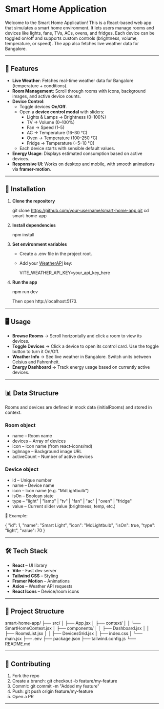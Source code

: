 # Smart Home Application

Welcome to the Smart Home Application! This is a React-based web app that simulates a smart home environment. It lets users manage rooms and devices like lights, fans, TVs, ACs, ovens, and fridges. Each device can be toggled on/off and supports custom controls (brightness, volume, temperature, or speed). The app also fetches live weather data for Bangalore.

---

## 🌟 Features

- **Live Weather**: Fetches real-time weather data for Bangalore (temperature + conditions).
- **Room Management**: Scroll through rooms with icons, background images, and active device counts.
- **Device Control**:
  - Toggle devices **On/Off**.
  - Open a **device control modal** with sliders:
    - Lights & Lamps → Brightness (0–100%)
    - TV → Volume (0–100%)
    - Fan → Speed (1–5)
    - AC → Temperature (16–30 °C)
    - Oven → Temperature (100–250 °C)
    - Fridge → Temperature (−5–10 °C)
  - Each device starts with sensible default values.
- **Energy Usage**: Displays estimated consumption based on active devices.
- **Responsive UI**: Works on desktop and mobile, with smooth animations via **framer-motion**.

---

## 🚀 Installation

1. **Clone the repository**
   
   git clone https://github.com/your-username/smart-home-app.git
   cd smart-home-app


2. **Install dependencies**

   npm install
  

3. **Set environment variables**

   - Create a .env file in the project root.
   - Add your [WeatherAPI](https://www.weatherapi.com/) key:

     VITE_WEATHER_API_KEY=your_api_key_here


4. **Run the app**

   npm run dev

   Then open http://localhost:5173.

---

## 🖥️ Usage

- **Browse Rooms** → Scroll horizontally and click a room to view its devices.
- **Toggle Devices** → Click a device to open its control card. Use the toggle button to turn it On/Off.
- **Weather Info** → See live weather in Bangalore. Switch units between Celsius and Fahrenheit.
- **Energy Dashboard** → Track energy usage based on currently active devices.

---

## 📊 Data Structure

Rooms and devices are defined in mock data (initialRooms) and stored in context.

### Room object

- name – Room name
- devices – Array of devices
- icon – Icon name (from react-icons/md)
- bgImage – Background image URL
- activeCount – Number of active devices

### Device object

- id – Unique number
- name – Device name
- icon – Icon name (e.g. "MdLightbulb")
- isOn – Boolean state
- type – "light" | "lamp" | "tv" | "fan" | "ac" | "oven" | "fridge"
- value – Current slider value (brightness, temp, etc.)

📌 Example:

{
  "id": 1,
  "name": "Smart Light",
  "icon": "MdLightbulb",
  "isOn": true,
  "type": "light",
  "value": 70
}


---

## 🛠️ Tech Stack

- **React** – UI library
- **Vite** – Fast dev server
- **Tailwind CSS** – Styling
- **Framer Motion** – Animations
- **Axios** – Weather API requests
- **React Icons** – Device/room icons

---

## 📂 Project Structure

smart-home-app/
├── src/
│   ├── App.jsx
│   ├── context/
│   │   └── SmartHomeContext.jsx
│   ├── components/
│   │   ├── Dashboard.jsx
│   │   ├── RoomsList.jsx
│   │   ├── DevicesGrid.jsx
│   ├── index.css
│   └── main.jsx
├── .env
├── package.json
├── tailwind.config.js
└── README.md


---

## 🤝 Contributing

1. Fork the repo
2. Create a branch: git checkout -b feature/my-feature
3. Commit: git commit -m "Added my feature"
4. Push: git push origin feature/my-feature
5. Open a PR

---
